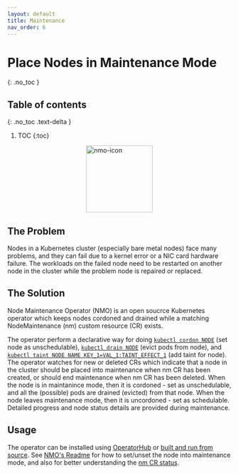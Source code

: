 ```yaml
---
layout: default
title: Maintenance
nav_order: 6
---
```


# Place Nodes in Maintenance Mode
{: .no_toc }
## Table of contents
{: .no_toc .text-delta }

1. TOC
{:toc}

<img src="../images/operator-icon/nmo_blue_icon.png" alt="nmo-icon" width="150" style="margin-left:auto; margin-right:auto; display:block"/>

## The Problem

Nodes in a Kubernetes cluster (especially bare metal nodes) face many problems, and they can fail due to a kernel error or a NIC card hardware failure.
The workloads on the failed node need to be restarted on another node in the cluster while the problem node is repaired or replaced.

## The Solution
Node Maintenance Operator (NMO) is an open soucrce Kubernetes operator which keeps nodes cordoned and drained while a matching NodeMaintenance (nm) custom resource (CR) exists.

The operator perform a declarative way for doing [`kubectl cordon NODE`](https://kubernetes.io/docs/reference/generated/kubectl/kubectl-commands#cordon) (set node as unschedulable), 
[`kubectl drain NODE`](https://kubernetes.io/docs/reference/generated/kubectl/kubectl-commands#drain) (evict pods from node), and [`kubectl taint NODE NAME KEY_1=VAL_1:TAINT_EFFECT_1`](https://kubernetes.io/docs/reference/generated/kubectl/kubectl-commands#taint) (add taint for node).
The operator watches for new or deleted CRs which indicate that a node in the cluster should be placed into maintenance when nm CR has been created, or should end maintenance when nm CR has been deleted.
When the node is in maintanince mode, then it is cordoned - set as unschedulable, and all the (possible) pods are drained (evicted) from that node.
When the node leaves maintenance mode, then it is uncordoned - set as schedulable.
Detailed progress and node status details are provided during maintenance.

## Usage
The operator can be installed using [OperatorHub](https://operatorhub.io/operator/node-maintenance-operator) or [built and run from source](https://github.com/medik8s/node-maintenance-operator#build-and-run-the-operator).
See [NMO's Readme](https://github.com/medik8s/node-maintenance-operator#setting-node-maintenance) for how to set/unset the node into maintenance mode, and also for better understanding the  [nm CR status](https://github.com/medik8s/node-maintenance-operator#nodemaintenance-status).
